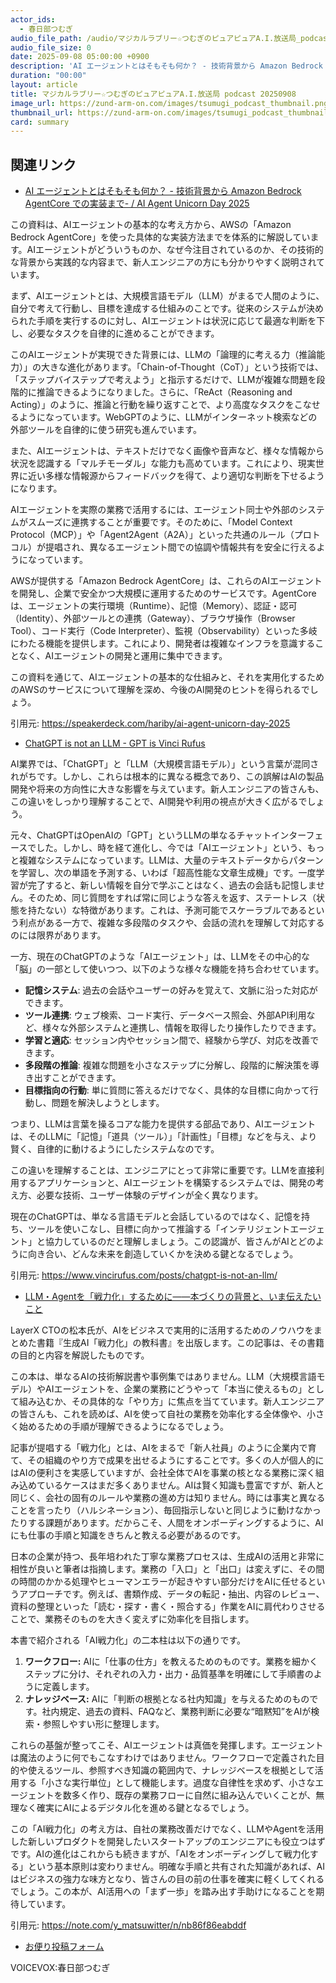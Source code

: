 ```yaml
---
actor_ids:
  - 春日部つむぎ
audio_file_path: /audio/マジカルラブリー☆つむぎのピュアピュアA.I.放送局_podcast_20250908.mp3
audio_file_size: 0
date: 2025-09-08 05:00:00 +0900
description: 'AI エージェントとはそもそも何か？ - 技術背景から Amazon Bedrock AgentCore での実装まで- / AI Agent Unicorn Day 2025、ChatGPT is not an LLM - GPT is  Vinci Rufus、LLM・Agentを「戦力化」するために——本づくりの背景と、いま伝えたいこと'
duration: "00:00"
layout: article
title: マジカルラブリー☆つむぎのピュアピュアA.I.放送局 podcast 20250908
image_url: https://zund-arm-on.com/images/tsumugi_podcast_thumbnail.png
thumbnail_url: https://zund-arm-on.com/images/tsumugi_podcast_thumbnail.png
card: summary
---
```


## 関連リンク


- [AI エージェントとはそもそも何か？ - 技術背景から Amazon Bedrock AgentCore での実装まで- / AI Agent Unicorn Day 2025](https://speakerdeck.com/hariby/ai-agent-unicorn-day-2025)  


この資料は、AIエージェントの基本的な考え方から、AWSの「Amazon Bedrock AgentCore」を使った具体的な実装方法までを体系的に解説しています。AIエージェントがどういうものか、なぜ今注目されているのか、その技術的な背景から実践的な内容まで、新人エンジニアの方にも分かりやすく説明されています。

まず、AIエージェントとは、大規模言語モデル（LLM）がまるで人間のように、自分で考えて行動し、目標を達成する仕組みのことです。従来のシステムが決められた手順を実行するのに対し、AIエージェントは状況に応じて最適な判断を下し、必要なタスクを自律的に進めることができます。

このAIエージェントが実現できた背景には、LLMの「論理的に考える力（推論能力）」の大きな進化があります。「Chain-of-Thought（CoT）」という技術では、「ステップバイステップで考えよう」と指示するだけで、LLMが複雑な問題を段階的に推論できるようになりました。さらに、「ReAct（Reasoning and Acting）」のように、推論と行動を繰り返すことで、より高度なタスクをこなせるようになっています。WebGPTのように、LLMがインターネット検索などの外部ツールを自律的に使う研究も進んでいます。

また、AIエージェントは、テキストだけでなく画像や音声など、様々な情報から状況を認識する「マルチモーダル」な能力も高めています。これにより、現実世界に近い多様な情報源からフィードバックを得て、より適切な判断を下せるようになります。

AIエージェントを実際の業務で活用するには、エージェント同士や外部のシステムがスムーズに連携することが重要です。そのために、「Model Context Protocol（MCP）」や「Agent2Agent（A2A）」といった共通のルール（プロトコル）が提唱され、異なるエージェント間での協調や情報共有を安全に行えるようになっています。

AWSが提供する「Amazon Bedrock AgentCore」は、これらのAIエージェントを開発し、企業で安全かつ大規模に運用するためのサービスです。AgentCoreは、エージェントの実行環境（Runtime）、記憶（Memory）、認証・認可（Identity）、外部ツールとの連携（Gateway）、ブラウザ操作（Browser Tool）、コード実行（Code Interpreter）、監視（Observability）といった多岐にわたる機能を提供します。これにより、開発者は複雑なインフラを意識することなく、AIエージェントの開発と運用に集中できます。

この資料を通じて、AIエージェントの基本的な仕組みと、それを実用化するためのAWSのサービスについて理解を深め、今後のAI開発のヒントを得られるでしょう。

引用元: https://speakerdeck.com/hariby/ai-agent-unicorn-day-2025


- [ChatGPT is not an LLM - GPT is  Vinci Rufus](https://www.vincirufus.com/posts/chatgpt-is-not-an-llm/)  


AI業界では、「ChatGPT」と「LLM（大規模言語モデル）」という言葉が混同されがちです。しかし、これらは根本的に異なる概念であり、この誤解はAIの製品開発や将来の方向性に大きな影響を与えています。新人エンジニアの皆さんも、この違いをしっかり理解することで、AI開発や利用の視点が大きく広がるでしょう。

元々、ChatGPTはOpenAIの「GPT」というLLMの単なるチャットインターフェースでした。しかし、時を経て進化し、今では「AIエージェント」という、もっと複雑なシステムになっています。LLMは、大量のテキストデータからパターンを学習し、次の単語を予測する、いわば「超高性能な文章生成機」です。一度学習が完了すると、新しい情報を自分で学ぶことはなく、過去の会話も記憶しません。そのため、同じ質問をすれば常に同じような答えを返す、ステートレス（状態を持たない）な特徴があります。これは、予測可能でスケーラブルであるという利点がある一方で、複雑な多段階のタスクや、会話の流れを理解して対応するのには限界があります。

一方、現在のChatGPTのような「AIエージェント」は、LLMをその中心的な「脳」の一部として使いつつ、以下のような様々な機能を持ち合わせています。

*   **記憶システム**: 過去の会話やユーザーの好みを覚えて、文脈に沿った対応ができます。
*   **ツール連携**: ウェブ検索、コード実行、データベース照会、外部API利用など、様々な外部システムと連携し、情報を取得したり操作したりできます。
*   **学習と適応**: セッション内やセッション間で、経験から学び、対応を改善できます。
*   **多段階の推論**: 複雑な問題を小さなステップに分解し、段階的に解決策を導き出すことができます。
*   **目標指向の行動**: 単に質問に答えるだけでなく、具体的な目標に向かって行動し、問題を解決しようとします。

つまり、LLMは言葉を操るコアな能力を提供する部品であり、AIエージェントは、そのLLMに「記憶」「道具（ツール）」「計画性」「目標」などを与え、より賢く、自律的に動けるようにしたシステムなのです。

この違いを理解することは、エンジニアにとって非常に重要です。LLMを直接利用するアプリケーションと、AIエージェントを構築するシステムでは、開発の考え方、必要な技術、ユーザー体験のデザインが全く異なります。

現在のChatGPTは、単なる言語モデルと会話しているのではなく、記憶を持ち、ツールを使いこなし、目標に向かって推論する「インテリジェントエージェント」と協力しているのだと理解しましょう。この認識が、皆さんがAIとどのように向き合い、どんな未来を創造していくかを決める鍵となるでしょう。

引用元: https://www.vincirufus.com/posts/chatgpt-is-not-an-llm/


- [LLM・Agentを「戦力化」するために——本づくりの背景と、いま伝えたいこと](https://note.com/y_matsuwitter/n/nb86f86eabddf)  


LayerX CTOの松本氏が、AIをビジネスで実用的に活用するためのノウハウをまとめた書籍『生成AI「戦力化」の教科書』を出版します。この記事は、その書籍の目的と内容を解説したものです。

この本は、単なるAIの技術解説書や事例集ではありません。LLM（大規模言語モデル）やAIエージェントを、企業の業務にどうやって「本当に使えるもの」として組み込むか、その具体的な「やり方」に焦点を当てています。新人エンジニアの皆さんも、これを読めば、AIを使って自社の業務を効率化する全体像や、小さく始めるための手順が理解できるようになるでしょう。

記事が提唱する「戦力化」とは、AIをまるで「新人社員」のように企業内で育て、その組織のやり方で成果を出せるようにすることです。多くの人が個人的にはAIの便利さを実感していますが、会社全体でAIを事業の核となる業務に深く組み込めているケースはまだ多くありません。AIは賢く知識も豊富ですが、新人と同じく、会社の固有のルールや業務の進め方は知りません。時には事実と異なることを言ったり（ハルシネーション）、毎回指示しないと同じように動けなかったりする課題があります。だからこそ、人間をオンボーディングするように、AIにも仕事の手順と知識をきちんと教える必要があるのです。

日本の企業が持つ、長年培われた丁寧な業務プロセスは、生成AIの活用と非常に相性が良いと筆者は指摘します。業務の「入口」と「出口」は変えずに、その間の時間のかかる処理やヒューマンエラーが起きやすい部分だけをAIに任せるというアプローチです。例えば、書類作成、データの転記・抽出、内容のレビュー、資料の整理といった「読む・探す・書く・照合する」作業をAIに肩代わりさせることで、業務そのものを大きく変えずに効率化を目指します。

本書で紹介される「AI戦力化」の二本柱は以下の通りです。
1.  **ワークフロー:** AIに「仕事の仕方」を教えるためのものです。業務を細かくステップに分け、それぞれの入力・出力・品質基準を明確にして手順書のように定義します。
2.  **ナレッジベース:** AIに「判断の根拠となる社内知識」を与えるためのものです。社内規定、過去の資料、FAQなど、業務判断に必要な“暗黙知”をAIが検索・参照しやすい形に整理します。

これらの基盤が整ってこそ、AIエージェントは真価を発揮します。エージェントは魔法のように何でもこなすわけではありません。ワークフローで定義された目的や使えるツール、参照すべき知識の範囲内で、ナレッジベースを根拠として活用する「小さな実行単位」として機能します。過度な自律性を求めず、小さなエージェントを数多く作り、既存の業務フローに自然に組み込んでいくことが、無理なく確実にAIによるデジタル化を進める鍵となるでしょう。

この「AI戦力化」の考え方は、自社の業務改善だけでなく、LLMやAgentを活用した新しいプロダクトを開発したいスタートアップのエンジニアにも役立つはずです。AIの進化はこれからも続きますが、「AIをオンボーディングして戦力化する」という基本原則は変わりません。明確な手順と共有された知識があれば、AIはビジネスの強力な味方となり、皆さんの目の前の仕事を確実に軽くしてくれるでしょう。この本が、AI活用への「まず一歩」を踏み出す手助けになることを期待しています。

引用元: https://note.com/y_matsuwitter/n/nb86f86eabddf



- [お便り投稿フォーム](https://forms.gle/ffg4JTfqdiqK62qf9)

VOICEVOX:春日部つむぎ
